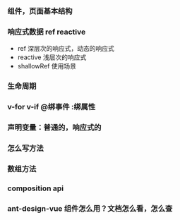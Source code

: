 ### 组件，页面基本结构

### 响应式数据 ref reactive

* ref 深层次的响应式，动态的响应式
* reactive 浅层次的响应式
* shallowRef 使用场景

### 生命周期

### v-for v-if @绑事件 :绑属性

### 声明变量：普通的，响应式的

### 怎么写方法

### 数组方法

### composition api

### ant-design-vue 组件怎么用？文档怎么看，怎么查









